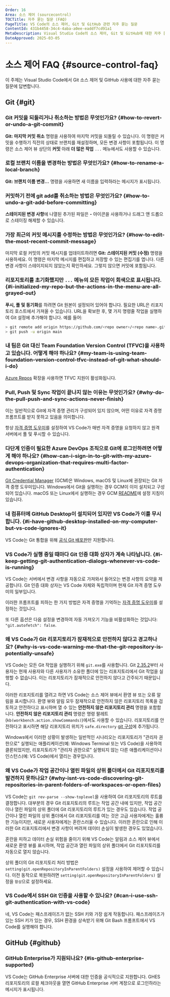 ```yaml
---
Order: 16
Area: 소스 제어 (sourcecontrol)
TOCTitle: 자주 묻는 질문 (FAQ)
PageTitle: VS Code의 소스 제어, Git 및 GitHub 관련 자주 묻는 질문
ContentId: 431b4458-34c4-4aba-a0ee-eaddf7cd91a1
MetaDescription: Visual Studio Code의 소스 제어, Git 및 GitHub에 대한 자주 묻는 질문(FAQ)
DateApproved: 2025-03-05
---
```

# 소스 제어 FAQ {#source-control-faq}

이 주제는 Visual Studio Code에서 Git 소스 제어 및 GitHub 사용에 대한 자주 묻는 질문에 답변합니다.

## Git {#git}

### Git 커밋을 되돌리거나 취소하는 방법은 무엇인가요? {#how-to-revert-or-undo-a-git-commit}

**Git: 마지막 커밋 취소** 명령을 사용하여 마지막 커밋을 되돌릴 수 있습니다. 이 명령은 커밋을 수행하기 직전의 상태로 브랜치를 재설정하며, 모든 변경 사항이 포함됩니다. 이 명령은 소스 제어 뷰 상단의 **커밋** 아래 **더 많은 작업** `...` 메뉴에서도 사용할 수 있습니다.

### 로컬 브랜치 이름을 변경하는 방법은 무엇인가요? {#how-to-rename-a-local-branch}

**Git: 브랜치 이름 변경…** 명령을 사용하면 새 이름을 입력하라는 메시지가 표시됩니다.

### 커밋하기 전에 git add를 취소하는 방법은 무엇인가요? {#how-to-undo-a-git-add-before-committing}

**스테이지된 변경 사항**에 나열된 추가된 파일은 **-** 아이콘을 사용하거나 드래그 앤 드롭으로 스테이징 해제할 수 있습니다.

### 가장 최근의 커밋 메시지를 수정하는 방법은 무엇인가요? {#how-to-edit-the-most-recent-commit-message}

마지막 로컬 커밋의 커밋 메시지를 업데이트하려면 **Git: 스테이지된 커밋 (수정)** 명령을 사용하세요. 이 명령은 마지막 메시지를 편집하고 저장할 수 있는 편집기를 엽니다. 다른 변경 사항이 스테이지되지 않았는지 확인하세요. 그렇지 않으면 커밋에 포함됩니다.

### 리포지토리를 초기화했지만 `...` 메뉴의 모든 작업이 회색으로 표시됩니다. {#i-initialized-my-repo-but-the-actions-in-the-menu-are-all-grayed-out}

**푸시, 풀 및 동기화**를 하려면 Git 원본이 설정되어 있어야 합니다. 필요한 URL은 리포지토리 호스트에서 가져올 수 있습니다. URL을 확보한 후, 몇 가지 명령줄 작업을 실행하여 Git 설정에 추가해야 합니다. 예를 들어:

```bash
> git remote add origin https://github.com/<repo owner>/<repo name>.git
> git push -u origin main
```

### 내 팀은 Git 대신 Team Foundation Version Control (TFVC)을 사용하고 있습니다. 어떻게 해야 하나요? {#my-team-is-using-team-foundation-version-control-tfvc-instead-of-git-what-should-i-do}

[Azure Repos](https://marketplace.visualstudio.com/items?itemName=ms-vsts.team) 확장을 사용하면 TFVC 지원이 활성화됩니다.

### Pull, Push 및 Sync 작업이 끝나지 않는 이유는 무엇인가요? {#why-do-the-pull-push-and-sync-actions-never-finish}

이는 일반적으로 Git에 자격 증명 관리가 구성되어 있지 않으며, 어떤 이유로 자격 증명 프롬프트를 받지 못하고 있음을 의미합니다.

항상 [자격 증명 도우미](https://docs.github.com/get-started/getting-started-with-git/caching-your-github-credentials-in-git)를 설정하여 VS Code가 매번 자격 증명을 요청하지 않고 원격 서버에서 풀 및 푸시할 수 있습니다.

### 다단계 인증이 필요한 Azure DevOps 조직으로 Git에 로그인하려면 어떻게 해야 하나요? {#how-can-i-sign-in-to-git-with-my-azure-devops-organization-that-requires-multi-factor-authentication}

[Git Credential Manager](https://github.com/GitCredentialManager/git-credential-manager) (GCM)은 Windows, macOS 및 Linux에 권장되는 Git 자격 증명 도우미입니다. Windows에서 Git을 실행하는 경우 GCM이 이미 설치되고 구성되어 있습니다. macOS 또는 Linux에서 실행하는 경우 GCM [README](https://github.com/GitCredentialManager/git-credential-manager#download-and-install)에 설정 지침이 있습니다.

### 내 컴퓨터에 GitHub Desktop이 설치되어 있지만 VS Code가 이를 무시합니다. {#i-have-github-desktop-installed-on-my-computer-but-vs-code-ignores-it}

VS Code는 Git 통합을 위해 [공식 Git 배포판](https://git-scm.com/)만 지원합니다.

### VS Code가 실행 중일 때마다 Git 인증 대화 상자가 계속 나타납니다. {#i-keep-getting-git-authentication-dialogs-whenever-vs-code-is-running}

VS Code는 서버에서 변경 사항을 자동으로 가져와서 들어오는 변경 사항의 요약을 제공합니다. Git 인증 대화 상자는 VS Code 자체와 독립적이며 현재 Git 자격 증명 도우미의 일부입니다.

이러한 프롬프트를 피하는 한 가지 방법은 자격 증명을 기억하는 [자격 증명 도우미](https://docs.github.com/get-started/getting-started-with-git/caching-your-github-credentials-in-git)를 설정하는 것입니다.

또 다른 옵션은 다음 설정을 변경하여 자동 가져오기 기능을 비활성화하는 것입니다: `"git.autofetch": false`.

### 왜 VS Code가 Git 리포지토리가 잠재적으로 안전하지 않다고 경고하나요? {#why-is-vs-code-warning-me-that-the-git-repository-is-potentially-unsafe}

VS Code는 모든 Git 작업을 실행하기 위해 `git.exe`를 사용합니다. Git [2.35.2](https://github.blog/2022-04-18-highlights-from-git-2-36/#stricter-repository-ownership-checks)부터 사용자는 현재 사용자와 다른 사용자가 소유한 폴더에 있는 리포지토리에서 Git 작업을 실행할 수 없습니다. 이는 리포지토리가 잠재적으로 안전하지 않다고 간주되기 때문입니다.

이러한 리포지토리를 열려고 하면 VS Code는 소스 제어 뷰에서 환영 뷰 또는 오류 알림을 표시합니다. 환영 뷰와 알림 모두 잠재적으로 안전하지 않은 리포지토리 목록을 검토하고 안전하다고 표시하며 열 수 있는 **안전하지 않은 리포지토리 관리** 명령을 포함합니다. **안전하지 않은 리포지토리 관리** 명령은 명령 팔레트(`kb(workbench.action.showCommands)`)에서도 사용할 수 있습니다. 리포지토리를 안전하다고 표시하면 해당 리포지토리 위치가 `safe.directory` [git 구성](https://git-scm.com/docs/git-config#Documentation/git-config.txt-safedirectory)에 추가됩니다.

Windows에서 이러한 상황이 발생하는 일반적인 시나리오는 리포지토리가 "관리자 권한으로" 실행되는 애플리케이션(예: Windows Terminal 또는 VS Code)을 사용하여 클론되었지만, 리포지토리가 "관리자 권한으로" 실행되지 않는 다른 애플리케이션이나 인스턴스(예: VS Code)에서 열리는 경우입니다.

### 왜 VS Code가 작업 공간이나 열린 파일의 상위 폴더에서 Git 리포지토리를 발견하지 못하나요? {#why-isnt-vs-code-discovering-git-repositories-in-parent-folders-of-workspaces-or-open-files}

VS Code는 `git rev-parse --show-toplevel`을 사용하여 Git 리포지토리의 루트를 결정합니다. 대부분의 경우 Git 리포지토리의 루트는 작업 공간 내에 있지만, 작업 공간이나 열린 파일의 상위 폴더에 Git 리포지토리의 루트가 있는 경우도 있습니다. 작업 공간이나 열린 파일의 상위 폴더에서 Git 리포지토리를 여는 것은 고급 사용자에게는 훌륭한 기능이지만, 새로운 사용자에게는 혼란스러울 수 있습니다. 이러한 혼란으로 인해 이러한 Git 리포지토리에서 변경 사항이 버려져 데이터 손실이 발생한 경우도 있었습니다.

혼란을 피하고 데이터 손실 위험을 줄이기 위해 VS Code는 알림과 소스 제어 뷰에서 새로운 환영 뷰를 표시하며, 작업 공간과 열린 파일의 상위 폴더에서 Git 리포지토리를 자동으로 열지 않습니다.

상위 폴더의 Git 리포지토리 처리 방법은 `setting(git.openRepositoryInParentFolders)` 설정을 사용하여 제어할 수 있습니다. 이전 동작으로 복원하려면 `setting(git.openRepositoryInParentFolders)` 설정을 `항상`으로 설정하세요.

### VS Code에서 SSH Git 인증을 사용할 수 있나요? {#can-i-use-ssh-git-authentication-with-vs-code}

네, VS Code는 패스프레이즈가 없는 SSH 키와 가장 쉽게 작동합니다. 패스프레이즈가 있는 SSH 키가 있는 경우, SSH 환경을 상속받기 위해 Git Bash 프롬프트에서 VS Code를 실행해야 합니다.

## GitHub {#github}

### GitHub Enterprise가 지원되나요? {#is-github-enterprise-supported}

VS Code는 GitHub Enterprise 서버에 대한 인증을 공식적으로 지원합니다. GHES 리포지토리의 로컬 체크아웃을 열면 GitHub Enterprise 서버 계정으로 로그인하라는 메시지가 표시됩니다.